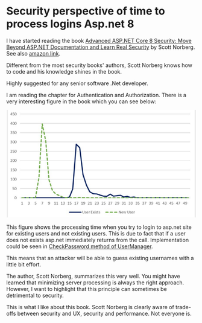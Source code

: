 # Security perspective of time to process logins Asp.net 8

I have started reading the book [Advanced ASP.NET Core 8 Security: Move Beyond ASP.NET Documentation and Learn Real Security](https://link.springer.com/book/10.1007/979-8-8688-0494-6) by Scott Norberg.
See also [amazon link](https://www.amazon.com/Advanced-ASP-NET-Core-Security-Documentation/dp/B0D5TX37HY).


Different from the most security books' authors, Scott Norberg knows how to code and his knowledge shines in the book.

Highly suggested for any senior software .Net developer.

I am reading the chapter for Authentication and Authorization.
There is a very interesting figure in the book which you can see below:

![process-time-logins](./images/process-time-logins.png)


This figure shows the processing time when you try to login to asp.net site for existing users and not existing users.
This is due to fact that if a user does not exists asp.net immediately returns from the call.
Implementation could be seen in [CheckPassword method of UserManager](https://github.com/dotnet/aspnetcore/blob/v8.0.11/src/Identity/Extensions.Core/src/UserManager.cs#L675).

This means that an attacker will be able to guess existing usernames with a little bit effort.

The author, Scott Norberg, summarizes this very well.
You might have learned that minimizing server processing is always the right approach. 
However, I want to highlight that this principle can sometimes be detrimental to security.


This is what I like about this book.
Scott Norberg is clearly aware of trade-offs between security and UX, security and performance.
Not everyone is.




